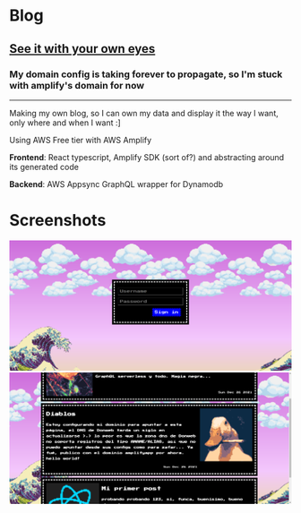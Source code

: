# Blog
## [See it with your own eyes](https://main.d1a6b867byxibv.amplifyapp.com)

### My domain config is taking forever to propagate, so I'm stuck with amplify's domain for now

---
Making my own blog, so I can own my data and display it the way I want, only where and when I want :]

Using AWS Free tier with AWS Amplify

**Frontend**: React typescript, Amplify SDK (sort of?) and abstracting around its generated code

**Backend**: AWS Appsync GraphQL wrapper for Dynamodb


# Screenshots

![login](login-screen.png)
![main](main-screen.png)
